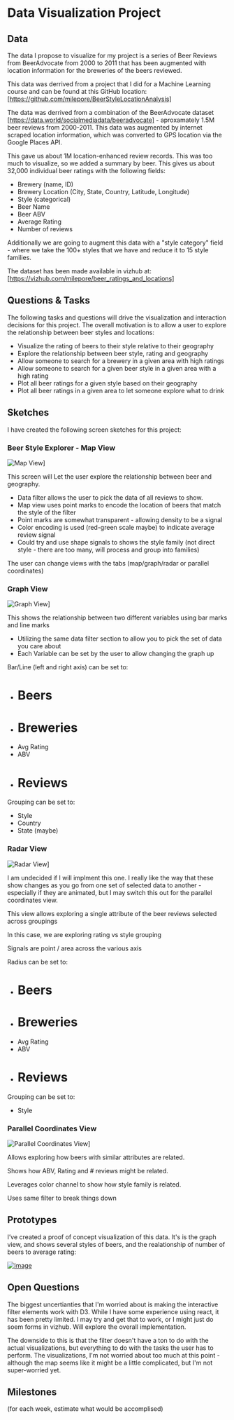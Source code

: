 # Data Visualization Project

## Data

The data I propose to visualize for my project is a series of Beer Reviews from BeerAdvocate from 2000 to 2011 that has been augmented with location information for the breweries of the beers reviewed.

This data was derrived from a project that I did for a Machine Learning course and can be found at this GitHub location:
[https://github.com/milepore/BeerStyleLocationAnalysis]

The data was derrived from a combination of the BeerAdvocate dataset [https://data.world/socialmediadata/beeradvocate] - aproxamately 1.5M beer reviews from 2000-2011.  This data was augmented by internet scraped location information, which was converted to GPS location via the Google Places API.

This gave us about 1M location-enhanced review records.  This was too much to visualize, so we added a summary by beer.  This gives us about 32,000 individual beer ratings with the following fields:
* Brewery (name, ID)
* Brewery Location (City, State, Country, Latitude, Longitude)
* Style (categorical)
* Beer Name
* Beer ABV
* Average Rating
* Number of reviews

Additionally we are going to augment this data with a "style category" field - where we take the 100+ styles that we have and reduce it to 15 style families.

The dataset has been made available in vizhub at:
[https://vizhub.com/milepore/beer_ratings_and_locations]

## Questions & Tasks

The following tasks and questions will drive the visualization and interaction decisions for this project.  The overall motivation is to allow a user
to explore the relationship between beer styles and locations:

* Visualize the rating of beers to their style relative to their geography
* Explore the relationship between beer style, rating and geography
* Allow someone to search for a brewery in a given area with high ratings
* Allow someone to search for a given beer style in a given area with a high rating
* Plot all beer ratings for a given style based on their geography
* Plot all beer ratings in a given area to let someone explore what to drink


## Sketches

I have created the following screen sketches for this project:

### Beer Style Explorer - Map View

![Map View](https://github.com/milepore/dataviz-project-proposal/blob/master/map.png?raw=true)]

This screen will Let the user explore the relationship between beer and geography.

* Data filter allows the user to pick the data of all reviews to show.
* Map view uses point marks to encode the location of beers that match the style of the filter
* Point marks are somewhat transparent - allowing density to be a signal
* Color encoding is used (red-green scale maybe) to indicate average review signal
* Could try and use shape signals to shows the style family (not direct style - there are too many, will process and group into families)

The user can change views with the tabs (map/graph/radar or parallel coordinates)

### Graph View

![Graph View](https://github.com/milepore/dataviz-project-proposal/blob/master/line-and-bar.png?raw=true)]

This shows the relationship between two different variables using bar marks and line marks

* Utilizing the same data filter section to allow you to pick the set of data you care about
* Each Variable can be set by the user to allow changing the graph up

Bar/Line (left and right axis) can be set to:
* # Beers
* # Breweries
* Avg Rating
* ABV
* # Reviews

Grouping can be set to:
* Style
* Country
* State (maybe)

### Radar View
![Radar View](https://github.com/milepore/dataviz-project-proposal/blob/master/radar.png?raw=true)]


I am undecided if I will implment this one.  I really like the way that these show changes as you go from one set of selected data to another -
especially if they are animated, but I may switch this out for the parallel coordinates view.

This view allows exploring a single attribute of the beer reviews selected across groupings

In this case, we are exploring rating vs style grouping

Signals are point / area across the various axis

Radius can be set to:
* # Beers
* # Breweries
* Avg Rating
* ABV
* # Reviews

Grouping can be set to:
* Style

### Parallel Coordinates View

![Parallel Coordinates View](https://github.com/milepore/dataviz-project-proposal/blob/master/parallel-coordinates.png?raw=true)]

Allows exploring how beers with similar attributes are related.

Shows how ABV, Rating and # reviews might be related.

Leverages color channel to show how style family is related.

Uses same filter to break things down

## Prototypes

I’ve created a proof of concept visualization of this data. It's is the graph view, and shows several styles of beers, and the realationship of number of beers to average rating:

[![image](https://github.com/milepore/dataviz-project-proposal/blob/master/vizhub-pseudo-viz-line%20and%20bar.png?raw=true)]((https://vizhub.com/milepore/30ff36601d1747a4a109335ddb479d9e))

## Open Questions

The biggest uncertianties that I'm worried about is making the interactive filter elements work with D3.  While I have some experience using react, it has been pretty limited.  I may try and get that to work, or I might just do soem forms in vizhub.  Will explore the overall implementation.

The downside to this is that the filter doesn't have a ton to do with the actual visualizations, but everything to do with the tasks the user has to perform.  The visualizations, I'm not worried about too much at this point - although the map seems like it might be a little complicated, but I'm not super-worried yet.

## Milestones

(for each week, estimate what would be accomplised)

